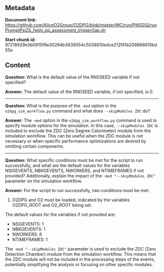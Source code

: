 ## Metadata

**Document link:** https://github.com/AliceO2Group/O2DPG/blob/master/MC/run/PWGDQ/runPromptPsi2S_fwdy_pp_assessment_triggerGap.sh

**Start chunk id:** 97218929e3b0915f9e30294b3639054c5038610edce212f41b209866615bd55a

## Content

**Question:** What is the default value of the RNDSEED variable if not specified?

**Answer:** The default value of the RNDSEED variable, if not specified, is 0.

---

**Question:** What is the purpose of the `-mod` option in the `o2dpg_sim_workflow.py` command and what does `--skipModules ZDC` do?

**Answer:** The `-mod` option in the `o2dpg_sim_workflow.py` command is used to specify module options for the simulation. In this case, `--skipModules ZDC` is included to exclude the ZDC (Zero Degree Calorimeter) module from the simulation workflow. This can be useful when the ZDC module is not necessary or when specific performance optimizations are desired by omitting certain components.

---

**Question:** What specific conditions must be met for the script to run successfully, and what are the default values for the variables NSIGEVENTS, NBKGEVENTS, NWORKERS, and NTIMEFRAMES if not provided? Additionally, explain the impact of the `-mod "--skipModules ZDC"` parameter on the simulation workflow.

**Answer:** For the script to run successfully, two conditions must be met:
1. O2DPG and O2 must be loaded, indicated by the variables O2DPG_ROOT and O2_ROOT being set.

The default values for the variables if not provided are:
- NSIGEVENTS: 1
- NBKGEVENTS: 1
- NWORKERS: 8
- NTIMEFRAMES: 1

The `-mod "--skipModules ZDC"` parameter is used to exclude the ZDC (Zero Detection Chamber) module from the simulation workflow. This means that the ZDC module will not be included in the processing steps of the events, potentially simplifying the analysis or focusing on other specific modules.